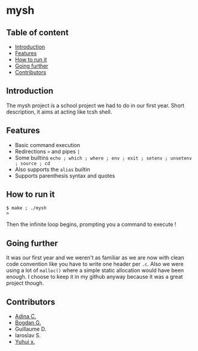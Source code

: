# mysh

## Table of content
* [Introduction](https://www.github.com/NaadiQmmr/mysh#Introduction)
* [Features](https://www.github.com/NaadiQmmr/mysh#Features)
* [How to run it](https://www.github.com/NaadiQmmr/mysh#How%20to%20run%20it)
* [Going further](https://www.github.com/NaadiQmmr/mysh#Going%20further)
* [Contributors](https://www.github.com/NaadiQmmr/mysh#Contributors)

## Introduction
The mysh project is a school project we had to do in our first year. Short description, it aims at acting like tcsh shell.

## Features
* Basic command execution
* Redirections `>` and pipes `|`
* Some builtins `echo ; which ; where ; env ; exit ; setenv ; unsetenv ; source ; cd`
* Also supports the `alias` builtin
* Supports parenthesis syntax and quotes

## How to run it
```shell
$ make ; ./mysh
> 
```
Then the infinite loop begins, prompting you a command to execute !

## Going further
It was our first year and we weren't as familiar as we are now with clean code convention like you have to write one header per `.c`.
Also we were using a lot of `malloc()` where a simple static allocation would have been enough.
I choose to keep it in my github anyway because it was a great project though.

## Contributors
* [Adina C.](https://www.github.com/NaadiQmmr)
* [Bogdan G.](https://www.github.com/bogdzn)
* Guillaume D.
* Iaroslav S.
* [Yuhui x.](https://github.com/claraxuxu)
